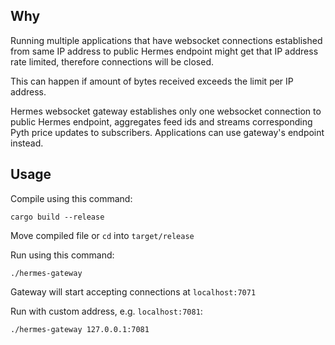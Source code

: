 ## Why ##
Running multiple applications that have websocket connections established from same IP address to public Hermes endpoint might get that IP address rate limited, therefore connections will be closed.

This can happen if amount of bytes received exceeds the limit per IP address.

Hermes websocket gateway establishes only one websocket connection to public Hermes endpoint, aggregates feed ids and streams corresponding Pyth price updates to subscribers. Applications can use gateway's endpoint instead.

## Usage ##

Compile using this command:

```shell
cargo build --release
```

Move compiled file or `cd` into `target/release`

Run using this command:

```shell
./hermes-gateway
```

Gateway will start accepting connections at `localhost:7071`

Run with custom address, e.g. `localhost:7081`:

```shell
./hermes-gateway 127.0.0.1:7081
```
